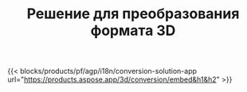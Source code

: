 ﻿---
title: Решение для преобразования формата 3D 
weight: 7730
url: /ru/conversion
limit: 
description: Конвертировать 3D файлов в Autodesk, Draco, Wavefront, 3D Studio и многие другие форматы
---
{{< blocks/products/pf/agp/i18n/conversion-solution-app url="https://products.aspose.app/3d/conversion/embed&h1&h2" >}} 
